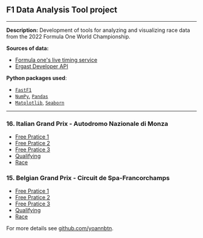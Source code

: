 ## F1 Data Analysis Tool project

---

**Description:** Development of tools for analyzing and visualizing race data from the 2022 Formula One World Championship.

**Sources of data:**
  - [Formula one's live timing service](https://www.formula1.com/)
  - [Ergast Developer API](https://ergast.com/mrd/)

**Python packages used**:
  - [`FastF1`](https://github.com/theOehrly/Fast-F1)
  - [`NumPy`](https://numpy.org/), [`Pandas`](https://pandas.pydata.org/)
  - [`Matplotlib`](https://matplotlib.org/), [`Seaborn`](https://seaborn.pydata.org/)

---

### 16. Italian Grand Prix - Autodromo Nazionale di Monza

  - [Free Pratice 1]()
  - [Free Pratice 2]()
  - [Free Pratice 3]()
  - [Qualifying]()
  - [Race]()

### 15. Belgian Grand Prix - Circuit de Spa-Francorchamps

  - [Free Pratice 1]()
  - [Free Pratice 2]()
  - [Free Pratice 3]()
  - [Qualifying]()
  - [Race]()


For more details see [github.com/yoannbtn](https://github.com/yoannbtn/).
